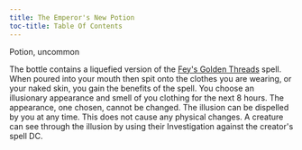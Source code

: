 ```yaml
---
title: The Emperor's New Potion
toc-title: Table Of Contents
---
```



Potion, uncommon

The bottle contains a liquefied version of the [Fey's Golden Threads](../items/feys-golden-thread.md) spell. When poured into your mouth then spit onto the clothes you are wearing, or your naked skin, you gain the benefits of the spell. You choose an illusionary appearance and smell of you clothing for the next 8 hours. The appearance, one chosen, cannot be changed. The illusion can be dispelled by you at any time. This does not cause any physical changes. A creature can see through the illusion by using their Investigation against the creator's spell DC.
